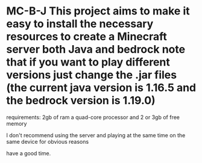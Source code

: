 # MC-B-J This project aims to make it easy to install the necessary resources to create a Minecraft server both Java and bedrock note that if you want to play different versions just change the .jar files (the current java version is 1.16.5 and the bedrock version is 1.19.0)

requirements: 2gb of ram a quad-core processor and 2 or 3gb of free memory 

I don't recommend using the server and playing at the same time on the same device for obvious reasons

 have a good time.

